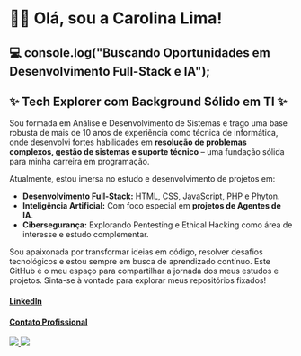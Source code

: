 # 👋🏻 Olá, sou a Carolina Lima!

## 💻 console.log("Buscando Oportunidades em Desenvolvimento Full-Stack e IA"); 
## ✨ Tech Explorer com Background Sólido em TI ✨

Sou formada em Análise e Desenvolvimento de Sistemas e trago uma base robusta de mais de 10 anos de experiência como técnica de informática, onde desenvolvi fortes habilidades em **resolução de problemas complexos, gestão de sistemas e suporte técnico** – uma fundação sólida para minha carreira em programação.

Atualmente, estou imersa no estudo e desenvolvimento de projetos em:
* **Desenvolvimento Full-Stack:** HTML, CSS, JavaScript, PHP e Phyton.
* **Inteligência Artificial:** Com foco especial em **projetos de Agentes de IA**.
* **Cibersegurança:** Explorando Pentesting e Ethical Hacking como área de interesse e estudo complementar.

Sou apaixonada por transformar ideias em código, resolver desafios tecnológicos e estou sempre em busca de aprendizado contínuo.
Este GitHub é o meu espaço para compartilhar a jornada dos meus estudos e projetos. Sinta-se à vontade para explorar meus repositórios fixados!

#### [LinkedIn](https://www.linkedin.com/in/carolinarlima/) 
#### [Contato Profissional](carolinarlima@outlook.com)

<div>
<a href="https://github.com/carauu/">
<img height=“180cm" src="https://github-readme-stats.vercel.app/api?username=carauu&show_icons=true&theme-dracula&include_all_commits=true&count_private=true">
<img height=“180cm" src="https://github-readme-stats.vercel.app/api/top-langs/?username=carauu8layout=compact&langs_count=16&theme=dracula">
</div>
